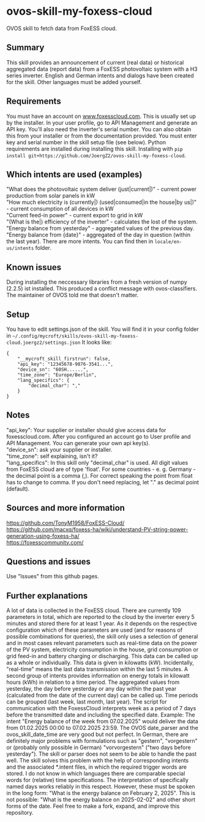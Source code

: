 # ovos-skill-my-foxess-cloud
OVOS skill to fetch data from FoxESS cloud.
## Summary
This skill provides an announcement of current (real data) or historical aggregated data (report data) from a FoxESS photovoltaic system with a H3 series inverter. English and German intents and dialogs have been created for the skill. Other languages must be added yourself.
## Requirements
You must have an account on www.foxesscloud.com. This is usually set up by the installer. In your user profile, go to API Management and generate an API key. You'll also need the inverter's serial number. You can also obtain this from your installer or from the documentation provided. You must enter key and serial number in the skill setup file (see below). Python requirements are installed during installing this skill. Installing with ```pip install git+https://github.com/JoergZ2/ovos-skill-my-foxess-cloud```.
## Which intents are used (examples)
"What does the photovoltaic system deliver (just|current|)" - current power production from solar panels in kW  
"How much electricity is (currently|) (used|consumed|in the house|by us|)" - current consumption of all devices in kW  
"Current feed-in power" - current export to grid in kW  
"(What is the|) efficiency of the inverter" - calculates the lost of the system.
"Energy balance from yesterday" - aggregated values of the previous day.
"Energy balance from {date}" - aggregated of the day in question (within the last year).
There are more intents. You can find then in ```locale/en-us/intents``` folder.
## Known issues
During installing the neccessary libraries from a fresh version of numpy (2.2.5) ist installed. This produced a conflict message with ovos-classifiers. The maintainer of OVOS told me that doesn't matter.
## Setup
You have to edit settings.json of the skill. You will find it in your config folder in ```~/.config/mycroft/skills/ovos-skill-my-foxess-cloud.joergz2/settings.json``` It looks like:
```
{
    "__mycroft_skill_firstrun": false,
    "api_key": "12345678-9876-3541...",
    "device_sn": "60SH......",
    "time_zone": "Europe/Berlin",
    "lang_specifics": {
        "decimal_char": ","
    }
}
```
## Notes
"api_key": Your supplier or installer should give access data for foxesscloud.com. After you configured an account go to User profile and API Management. You can generate your own api key(s).  
"device_sn": ask your supplier or installer.  
"time_zone": self explaining, isn't it?  
"lang_specifics": In this skill only "decimal_char" is used. All digit values from FoxESS cloud are of type 'float'. For some countries - e. g. Germany - the decimal point is a comma (,). For correct speaking the point from float has to change to comma. If you don't need replacing, let "." as decimal point (default).  
## Sources and more information
https://github.com/TonyM1958/FoxESS-Cloud/  
https://github.com/macxq/foxess-ha/wiki/understand-PV-string-power-generation-using-foxess-ha/  
https://foxesscommunity.com/  
## Questions and issues
Use "Issues" from this github pages.
## Further explanations
A lot of data is collected in the FoxESS cloud. There are currently 109 parameters in total, which are reported to the cloud by the inverter every 5 minutes and stored there for at least 1 year. As it depends on the respective configuration which of these parameters are used (and for reasons of possible combinations for queries), the skill only uses a selection of general and in most cases relevant parameters such as real-time data on the power of the PV system, electricity consumption in the house, grid consumption or grid feed-in and battery charging or discharging. This data can be called up as a whole or individually. This data is given in kilowatts (kW). Incidentally, "real-time" means the last data transmission within the last 5 minutes.
A second group of intents provides information on energy totals in kilowatt hours (kWh) in relation to a time period. The aggregated values from yesterday, the day before yesterday or any day within the past year (calculated from the date of the current day) can be called up.
Time periods can be grouped (last week, last month, last year). The script for communication with the FoxessCloud interprets week as a period of 7 days before the transmitted date and including the specified date. Example: The intent "Energy balance of the week from 07.02.2025" would deliver the data from 01.02.2025 00:00 to 07.02.2025 23:59.
The OVOS date_parser and the ovos_skill_date_time are very good but not perfect. In German, there are definitely major problems with formulations such as "gestern", "vorgestern" or (probably only possible in German) "vorvorgestern" ("two days before yesterday"). The skill or parser does not seem to be able to handle the past well. The skill solves this problem with the help of corresponding intents and the associated *.intent files, in which the required trigger words are stored. I do not know in which languages there are comparable special words for (relative) time specifications.
The interpretation of specifically named days works reliably in this respect. However, these must be spoken in the long form: "What is the energy balance on February 2, 2025". This is not possible: "What is the energy balance on 2025-02-02" and other short forms of the date.
Feel free to make a fork, expand, and improve this repository.